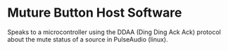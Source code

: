 # Muture Button Host Software

Speaks to a microcontroller using the DDAA (Ding Ding Ack Ack) protocol about the mute status of a source in PulseAudio (linux).
